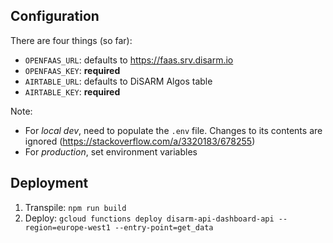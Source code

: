 ## Configuration
There are four things (so far):

- `OPENFAAS_URL`: defaults to https://faas.srv.disarm.io
- `OPENFAAS_KEY`: **required**
- `AIRTABLE_URL`: defaults to DiSARM Algos table
- `AIRTABLE_KEY`: **required**

Note:
- For _local dev_, need to populate the `.env` file. Changes to its contents are ignored (https://stackoverflow.com/a/3320183/678255)
- For _production_, set environment variables

## Deployment

1. Transpile: `npm run build`
2. Deploy: `gcloud functions deploy disarm-api-dashboard-api --region=europe-west1 --entry-point=get_data`
